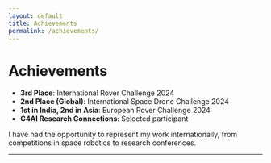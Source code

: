 ```yaml
---
layout: default
title: Achievements
permalink: /achievements/
---
```


# Achievements

- **3rd Place**: International Rover Challenge 2024
- **2nd Place (Global)**: International Space Drone Challenge 2024
- **1st in India, 2nd in Asia**: European Rover Challenge 2024
- **C4AI Research Connections**: Selected participant

I have had the opportunity to represent my work internationally, from competitions in space robotics to research conferences.

---